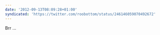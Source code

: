 ```yaml
---
date: '2012-09-13T08:09:28+01:00'
syndicated: 'https://twitter.com/roobottom/status/246146059070492672'
---
```

Brr ...
